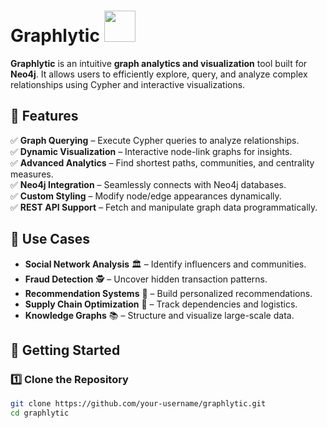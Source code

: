 # Graphlytic <img src="https://github.com/user-attachments/assets/0ace1fe7-ee75-41b7-ab3d-e62ccd24f014" width="50" height="50" />

**Graphlytic** is an intuitive **graph analytics and visualization** tool built for **Neo4j**. It allows users to efficiently explore, query, and analyze complex relationships using Cypher and interactive visualizations.



## 🌟 Features  
✅ **Graph Querying** – Execute Cypher queries to analyze relationships.  
✅ **Dynamic Visualization** – Interactive node-link graphs for insights.  
✅ **Advanced Analytics** – Find shortest paths, communities, and centrality measures.  
✅ **Neo4j Integration** – Seamlessly connects with Neo4j databases.  
✅ **Custom Styling** – Modify node/edge appearances dynamically.  
✅ **REST API Support** – Fetch and manipulate graph data programmatically.  

## 📌 Use Cases  
- **Social Network Analysis** 🏛️ – Identify influencers and communities.  
- **Fraud Detection** 🕵️ – Uncover hidden transaction patterns.  
- **Recommendation Systems** 🎯 – Build personalized recommendations.  
- **Supply Chain Optimization** 🚛 – Track dependencies and logistics.  
- **Knowledge Graphs** 📚 – Structure and visualize large-scale data.  

## 🚀 Getting Started  
### 1️⃣ Clone the Repository  
```sh
git clone https://github.com/your-username/graphlytic.git
cd graphlytic

